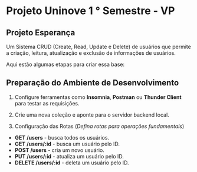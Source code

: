 # Projeto Uninove 1 ° Semestre - VP

## Projeto Esperança

Um Sistema CRUD (Create, Read, Update e Delete) de usuários que permite a criação, leitura, atualização e exclusão de informações de usuários.

Aqui estão algumas etapas para criar essa base:

## Preparação do Ambiente de Desenvolvimento

1. Configure ferramentas como **Insomnia**, **Postman** ou **Thunder Client** para testar as requisições.

2. Crie uma nova coleção e aponte para o servidor backend local.

3. Configuração das Rotas
   (_Defina rotas para operações fundamentais_)

- **GET /users** - busca todos os usuários.
- **GET /users/:id** - busca um usuário pelo ID.
- **POST /users** - cria um novo usuário.
- **PUT /users/:id** - atualiza um usuário pelo ID.
- **DELETE /users/:id** - deleta um usuário pelo ID.
